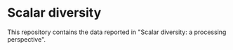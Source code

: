 # Scalar diversity
This repository contains the data reported in "Scalar diversity: a processing perspective".
